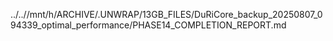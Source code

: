../..//mnt/h/ARCHIVE/.UNWRAP/13GB_FILES/DuRiCore_backup_20250807_094339_optimal_performance/PHASE14_COMPLETION_REPORT.md